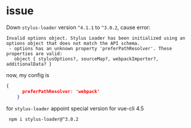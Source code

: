 # issue

Down  `stylus-loader` version `^4.1.1` to  `^3.0.2`, cause error: 
```log
Invalid options object. Stylus Loader has been initialized using an options object that does not match the API schema.
 - options has an unknown property 'preferPathResolver'. These properties are valid:
   object { stylusOptions?, sourceMap?, webpackImporter?, additionalData? }
```

now, my config is 
```json
{
      preferPathResolver: 'webpack'
    }
```
for `stylus-loader`
appoint special version for vue-cli 4.5
```sh
 npm i stylus-loader@^3.0.2
```